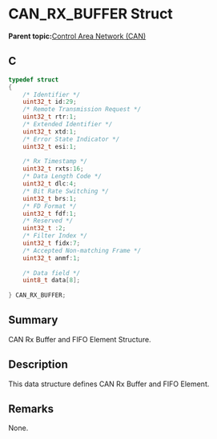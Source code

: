 # CAN\_RX\_BUFFER Struct

**Parent topic:**[Control Area Network \(CAN\)](GUID-B5AC476B-B06A-4C89-AB15-1BB515862877.md)

## C

```c
typedef struct
{
    /* Identifier */
    uint32_t id:29;
    /* Remote Transmission Request */
    uint32_t rtr:1;
    /* Extended Identifier */
    uint32_t xtd:1;
    /* Error State Indicator */
    uint32_t esi:1;
    
    /* Rx Timestamp */
    uint32_t rxts:16;
    /* Data Length Code */
    uint32_t dlc:4;
    /* Bit Rate Switching */
    uint32_t brs:1;
    /* FD Format */
    uint32_t fdf:1;
    /* Reserved */
    uint32_t :2;
    /* Filter Index */
    uint32_t fidx:7;
    /* Accepted Non-matching Frame */
    uint32_t anmf:1;
    
    /* Data field */
    uint8_t data[8];
    
} CAN_RX_BUFFER;

```

## Summary

CAN Rx Buffer and FIFO Element Structure.

## Description

This data structure defines CAN Rx Buffer and FIFO Element.

## Remarks

None.

